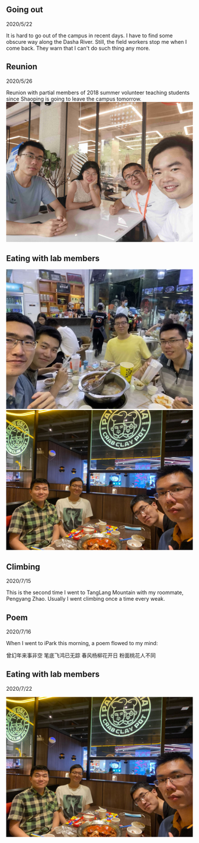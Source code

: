 ## Going out
2020/5/22

It is hard to go out of the campus in recent days. I have to find some obscure way along
the Dasha River. Still, the field workers stop me when I come back. They warn that I
can't do such thing any more.

## Reunion
2020/5/26

Reunion with partial members of 2018 summer volunteer teaching students
since Shaoping is going to leave the campus tomorrow.
![](./images/group_member.jpg)

## Eating with lab members

![](./images/reunion1.jpg)
![](./images/reunion2.jpg)

## Climbing
2020/7/15

This is the second time I went to TangLang Mountain with my roommate, Pengyang Zhao.
Usually I went climbing once a time every weak.

## Poem
2020/7/16

When I went to iPark this morning, a poem flowed to my mind:

曾幻年来事非空
笔底飞鸿已无踪
春风杨柳花开日
粉面桃花人不同

## Eating with lab members
2020/7/22

![](./images/reunion2.jpg)